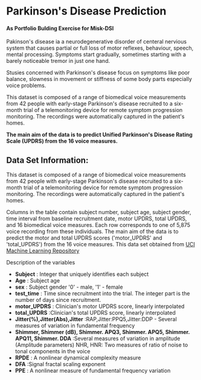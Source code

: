 # Parkinson's Disease Prediction
#### As Portfolio Bulding Exercise for Misk-DSI
Pakinson's disease ia a neurodegenerative disorder of centeral nervious system that causes partial or full loss of motor reflexes, behaviour, speech, mental processing. Symptoms start gradually, sometimes starting with a barely noticeable tremor in just one hand.

Stusies concerned with Parkinson's disease focus on symptoms like poor balance, slowness in movement or stiffness of some body parts especially voice problems.

This dataset is composed of a range of biomedical voice measurements from 42 people with early-stage Parkinson's disease recruited to a six-month trial of a telemonitoring device for remote symptom progression monitoring. The recordings were automatically captured in the patient's homes.

**The main aim of the data is to predict Unified Parkinson's Disease Rating Scale (UPDRS) from the 16 voice measures.**

## Data Set Information:

This dataset is composed of a range of biomedical voice measurements from 42 people with early-stage Parkinson's disease recruited to a six-month trial of a telemonitoring device for remote symptom progression monitoring. The recordings were automatically captured in the patient's homes.

Columns in the table contain subject number, subject age, subject gender, time interval from baseline recruitment date, motor UPDRS, total UPDRS, and 16 biomedical voice measures. Each row corresponds to one of 5,875 voice recording from these individuals. The main aim of the data is to predict the motor and total UPDRS scores ('motor_UPDRS' and 'total_UPDRS') from the 16 voice measures.
This data set obtained from [UCI Machine Learning Repository]('http://archive.ics.uci.edu/ml/datasets/Parkinsons+Telemonitoring')


Description of the variables

* **Subject** : Integer that uniquely identifies each subject
* **Age** : Subject age
* **sex** : Subject gender '0' - male, '1' - female
* **test_time** : Time since recruitment into the trial. The integer part is the number of days since recruitment.
* **motor_UPDRS** : Clinician's motor UPDRS score, linearly interpolated
* **total_UPDRS** :Clinician's total UPDRS score, linearly interpolated
* **Jitter(%),Jitter(Abs),Jitter** :RAP,Jitter:PPQ5,Jitter:DDP - Several measures of variation in fundamental frequency
* **Shimmer, Shimmer (dB), Shimmer. APQ3, Shimmer. APQ5, Shimmer. APQ11, Shimmer. DDA** :Several measures of variation in amplitude (Amplitude parameters) NHR, HNR: Two measures of ratio of noise to tonal components in the voice
* **RPDE** : A nonlinear dynamical complexity measure
* **DFA** :Signal fractal scaling exponent
* **PPE** : A nonlinear measure of fundamental frequency variation
